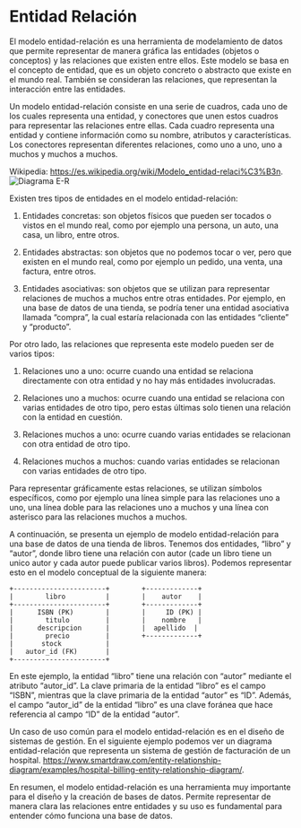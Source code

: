 # Entidad Relación


El modelo entidad-relación es una herramienta de modelamiento de datos que permite representar de manera gráfica las entidades (objetos o conceptos) y las relaciones que existen entre ellos. Este modelo se basa en el concepto de entidad, que es un objeto concreto o abstracto que existe en el mundo real. También se consideran las relaciones, que representan la interacción entre las entidades.

Un modelo entidad-relación consiste en una serie de cuadros, cada uno de los cuales representa una entidad, y conectores que unen estos cuadros para representar las relaciones entre ellas. Cada cuadro representa una entidad y contiene información como su nombre, atributos y características. Los conectores representan diferentes relaciones, como uno a uno, uno a muchos y muchos a muchos.

Wikipedia: https://es.wikipedia.org/wiki/Modelo_entidad-relaci%C3%B3n.
![Diagrama E-R](https://upload.wikimedia.org/wikipedia/commons/7/72/ER_Diagram_MMORPG.png)

Existen tres tipos de entidades en el modelo entidad-relación:

1. Entidades concretas: son objetos físicos que pueden ser tocados o vistos en el mundo real, como por ejemplo una persona, un auto, una casa, un libro, entre otros.

2. Entidades abstractas: son objetos que no podemos tocar o ver, pero que existen en el mundo real, como por ejemplo un pedido, una venta, una factura, entre otros.

3. Entidades asociativas: son objetos que se utilizan para representar relaciones de muchos a muchos entre otras entidades. Por ejemplo, en una base de datos de una tienda, se podría tener una entidad asociativa llamada “compra”, la cual estaría relacionada con las entidades “cliente” y “producto”.

Por otro lado, las relaciones que representa este modelo pueden ser de varios tipos:

1. Relaciones uno a uno: ocurre cuando una entidad se relaciona directamente con otra entidad y no hay más entidades involucradas. 

2. Relaciones uno a muchos: ocurre cuando una entidad se relaciona con varias entidades de otro tipo, pero estas últimas solo tienen una relación con la entidad en cuestión.

3. Relaciones muchos a uno: ocurre cuando varias entidades se relacionan con otra entidad de otro tipo. 

4. Relaciones muchos a muchos: cuando varias entidades se relacionan con varias entidades de otro tipo.

Para representar gráficamente estas relaciones, se utilizan símbolos específicos, como por ejemplo una línea simple para las relaciones uno a uno, una línea doble para las relaciones uno a muchos y una línea con asterisco para las relaciones muchos a muchos.

A continuación, se presenta un ejemplo de modelo entidad-relación para una base de datos de una tienda de libros. Tenemos dos entidades, “libro” y “autor”, donde libro tiene una relación con autor (cade un libro tiene un unico autor y cada autor puede publicar varios libros). Podemos representar esto en el modelo conceptual de la siguiente manera:

```
+-----------------------+        +-------------+
|        libro          |        |    autor    |
+-----------------------+        +-------------+
|      ISBN (PK)        |        |     ID (PK) |
|        titulo         |        |    nombre   |
|      descripcion      |        |  apellido  |
|        precio         |        +-------------+
|       stock           |
|   autor_id (FK)       |
+-----------------------+
```

En este ejemplo, la entidad “libro” tiene una relación con “autor” mediante el atributo “autor_id”. La clave primaria de la entidad “libro” es el campo “ISBN”, mientras que la clave primaria de la entidad “autor” es “ID”. Además, el campo “autor_id” de la entidad “libro” es una clave foránea que hace referencia al campo “ID” de la entidad “autor”.


Un caso de uso común para el modelo entidad-relación es en el diseño de sistemas de gestión. En el siguiente ejemplo podemos ver un diagrama entidad-relación que representa un sistema de gestión de facturación de un hospital. https://www.smartdraw.com/entity-relationship-diagram/examples/hospital-billing-entity-relationship-diagram/. 


En resumen, el modelo entidad-relación es una herramienta muy importante para el diseño y la creación de bases de datos. Permite representar de manera clara las relaciones entre entidades y su uso es fundamental para entender cómo funciona una base de datos.